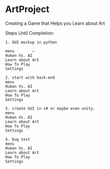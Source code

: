 # ArtProject
Creating a Game that Helps you Learn about Art


Steps Until Completion:


	1. GUI mockup in python

	menu		✓
	Human Vs. AI	 
	Learn about Art 
	How To Play     
	Settings	
	
	2. start with back-end
	menu            
	Human Vs. AI    
	Learn about Art  
	How To Play     
	Settings        
	
	3. create GUI in c# or maybe even unity.
	menu           	
	Human Vs. AI    
	Learn about Art 
	How To Play     
	Settings  
	
	4. bug test
	menu            
	Human Vs. AI    
	Learn about Art
	How To Play 
	Settings     
